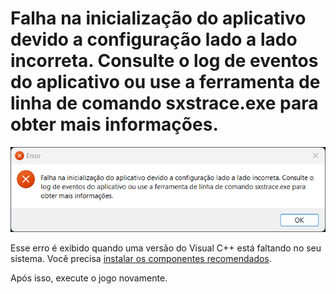 # Falha na inicialização do aplicativo devido a configuração lado a lado incorreta. Consulte o log de eventos do aplicativo ou use a ferramenta de linha de comando sxstrace.exe para obter mais informações.

![Lado a lado](assets/errors/side-by-side.png)

Esse erro é exibido quando uma versão do Visual C++ está faltando no seu sistema. Você precisa [instalar os componentes recomendados](common-redistributables.md).

Após isso, execute o jogo novamente.
